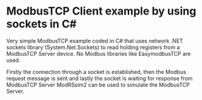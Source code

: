 # ModbusTCP Client example by using sockets in C#
 
Very simple ModbusTCP example coded in C# that uses network .NET sockets library (System.Net.Sockets) to read holding registers from a ModbusTCP Server device.
No Modbus libraries like EasymodbusTCP are used. 

Firstly the connection through a socket is established, then the Modbus request message is sent and lastly the socket is waiting for response from ModbusTCP Server
ModRSsim2 can be used to simulate the ModbusTCP Server.
